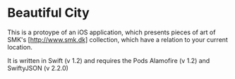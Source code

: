 Beautiful City
==============


This is a protoype of an iOS application, which presents pieces of art of SMK's [http://www.smk.dk] collection, which have a relation to your current location.



It is written in Swift (v 1.2) and requires the Pods Alamofire (v 1.2) and SwiftyJSON (v 2.2.0)

